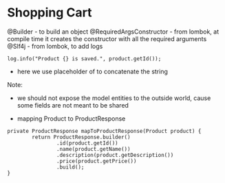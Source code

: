 # Shopping Cart

@Builder - to build an object 
@RequiredArgsConstructor - from lombok, at compile time it creates the constructor with all the required arguments
@Slf4j - from lombok, to add logs

```
log.info("Product {} is saved.", product.getId());
```
- here we use placeholder of to concatenate the string

Note:
- we should not expose the model entities to the outside world, cause some fields are not meant to be shared


- mapping Product to ProductResponse
```
private ProductResponse mapToProductResponse(Product product) {
        return ProductResponse.builder()
                .id(product.getId())
                .name(product.getName())
                .description(product.getDescription())
                .price(product.getPrice())
                .build();
}
	
```

